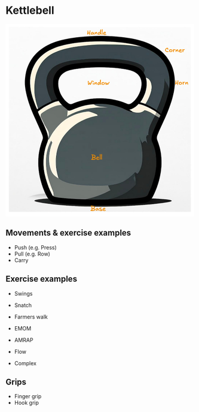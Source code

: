 # Kettlebell

![kettlebell](../img/kettlebell.png)

## Movements & exercise examples

- Push (e.g. Press)
- Pull (e.g. Row)
- Carry

## Exercise examples

- Swings
- Snatch
- Farmers walk

- EMOM
- AMRAP
- Flow
- Complex

## Grips

- Finger grip
- Hook grip
